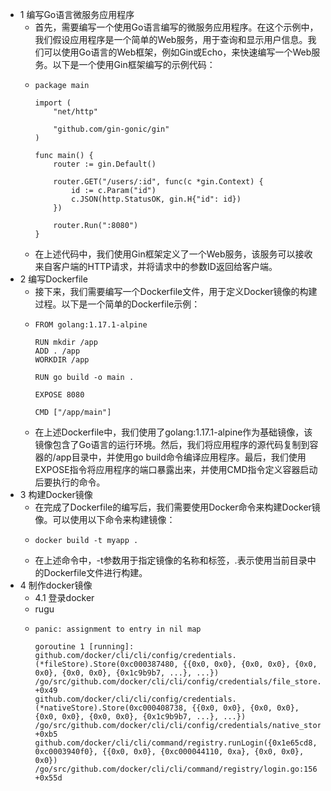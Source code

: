- 1 编写Go语言微服务应用程序
	- 首先，需要编写一个使用Go语言编写的微服务应用程序。在这个示例中，我们假设应用程序是一个简单的Web服务，用于查询和显示用户信息。我们可以使用Go语言的Web框架，例如Gin或Echo，来快速编写一个Web服务。以下是一个使用Gin框架编写的示例代码：
	- ```
	  package main
	  
	  import (
	      "net/http"
	  
	      "github.com/gin-gonic/gin"
	  )
	  
	  func main() {
	      router := gin.Default()
	  
	      router.GET("/users/:id", func(c *gin.Context) {
	          id := c.Param("id")
	          c.JSON(http.StatusOK, gin.H{"id": id})
	      })
	  
	      router.Run(":8080")
	  }
	  ```
	- 在上述代码中，我们使用Gin框架定义了一个Web服务，该服务可以接收来自客户端的HTTP请求，并将请求中的参数ID返回给客户端。
- 2 编写Dockerfile
	- 接下来，我们需要编写一个Dockerfile文件，用于定义Docker镜像的构建过程。以下是一个简单的Dockerfile示例：
	- ```
	  FROM golang:1.17.1-alpine
	  
	  RUN mkdir /app
	  ADD . /app
	  WORKDIR /app
	  
	  RUN go build -o main .
	  
	  EXPOSE 8080
	  
	  CMD ["/app/main"]
	  ```
	- 在上述Dockerfile中，我们使用了golang:1.17.1-alpine作为基础镜像，该镜像包含了Go语言的运行环境。然后，我们将应用程序的源代码复制到容器的/app目录中，并使用go build命令编译应用程序。最后，我们使用EXPOSE指令将应用程序的端口暴露出来，并使用CMD指令定义容器启动后要执行的命令。
- 3 构建Docker镜像
	- 在完成了Dockerfile的编写后，我们需要使用Docker命令来构建Docker镜像。可以使用以下命令来构建镜像：
	- ```
	  docker build -t myapp .
	  ```
	- 在上述命令中，-t参数用于指定镜像的名称和标签，.表示使用当前目录中的Dockerfile文件进行构建。
- 4 制作docker镜像
	- 4.1 登录docker
	- rugu
	- ```
	  panic: assignment to entry in nil map
	  
	  goroutine 1 [running]:
	  github.com/docker/cli/cli/config/credentials.(*fileStore).Store(0xc000387480, {{0x0, 0x0}, {0x0, 0x0}, {0x0, 0x0}, {0x0, 0x0}, {0x1c9b9b7, ...}, ...})
	  /go/src/github.com/docker/cli/cli/config/credentials/file_store.go:55 +0x49
	  github.com/docker/cli/cli/config/credentials.(*nativeStore).Store(0xc000408738, {{0x0, 0x0}, {0x0, 0x0}, {0x0, 0x0}, {0x0, 0x0}, {0x1c9b9b7, ...}, ...})
	  /go/src/github.com/docker/cli/cli/config/credentials/native_store.go:95 +0xb5
	  github.com/docker/cli/cli/command/registry.runLogin({0x1e65cd8, 0xc0003940f0}, {{0x0, 0x0}, {0xc000044110, 0xa}, {0x0, 0x0}, 0x0})
	  /go/src/github.com/docker/cli/cli/command/registry/login.go:156 +0x55d
	  ```